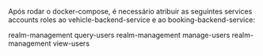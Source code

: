 Após rodar o docker-compose, é necessário atribuir as seguintes services accounts roles
ao vehicle-backend-service e ao booking-backend-service:

realm-management     query-users
realm-management     manage-users
realm-management     view-users